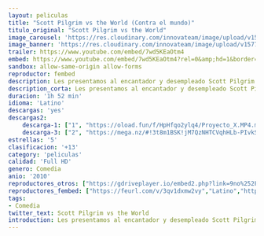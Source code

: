 ```yaml
---
layout: peliculas
title: "Scott Pilgrim vs the World (Contra el mundo)"
titulo_original: "Scott Pilgrim vs the World"
image_carousel: 'https://res.cloudinary.com/innovateam/image/upload/v1577665030/scott-min_ipxd2p.jpg'
image_banner: 'https://res.cloudinary.com/innovateam/image/upload/v1577665030/scott-pilgrim-movie-cuck-min_pfjmjs.jpg'
trailer: https://www.youtube.com/embed/7wd5KEaOtm4
embed: https://www.youtube.com/embed/7wd5KEaOtm4?rel=0&amp;hd=1&border=0&wmode=opaque&enablejsapi=1&modestbranding=1&controls=1&showinfo=1
sandbox: allow-same-origin allow-forms
reproductor: fembed
description: Les presentamos al encantador y desempleado Scott Pilgrim (Michael Cera), bajista de un grupo garage de lo más corriente, los Sex Bob-omb. Este joven de 22 años acaba de conocer a la chica de sus sueños.. la de verdad. ¿Cuál es el problema a la hora de conquistar a Ramona Flowers (Mary Elizabeth Winstead)? Los siete ex de la chica están decididos a matar a Scott. Scott Pilgrim nunca ha tenido problemas para echarse novia.
description_corta: Les presentamos al encantador y desempleado Scott Pilgrim (Michael Cera), bajista de un grupo garage de lo más corriente, los Sex Bob-omb. Este joven de 22 años acaba de conocer a la chica de sus sueños… la
duracion: '1h 52 min'
idioma: 'Latino'
descargas: 'yes'
descargas2:
    descarga-1: ["1", "https://oload.fun/f/HpHfqo2ylq4/Proyecto_X.MP4.mp4", "https://www.google.com/s2/favicons?domain=openload.co","OpenLoad","https://res.cloudinary.com/imbriitneysam/image/upload/v1541473684/mexico.png", "Latino", "Full HD"]
    descarga-3: ["2", "https://mega.nz/#!3t8m1BSK!jM7QzNHTCVqhHLb-PIvkS8scMyhfkeer1dtiYJLvL34", "https://www.google.com/s2/favicons?domain=mega.nz","Mega","https://res.cloudinary.com/imbriitneysam/image/upload/v1541473684/mexico.png", "Latino", "Full HD"]
estrellas: '5'
clasificacion: '+13'
category: 'peliculas'
calidad: 'Full HD'
genero: Comedia
anio: '2010'
reproductores_otros: ["https://gdriveplayer.io/embed2.php?link=9no%252F6iaecrs2JR5AwMf%252BRwEpZv7Hyqg9NiuZVbbJJDHZmB%252BPBZzuKntDrndbFjDPoWGJvYIDnl%252BWeWvQu85o2fbcmNWH7%252Bk6gVAGI42XTnFwTyCDb47vPWrjRsDfo4oYI%252FGNwzAf%252BVM8W6GcvG4osoKoCafjmDI%252Fzx5qHR32g3OHh5ISWKWzUKtpngjtnYHHcmhXAkr6zMMrankrE30mSP","Latino","https://mstream.press/16cffq0ohepv","Latino"]
reproductores_fembed: ["https://feurl.com/v/3qv1dxmw2vy","Latino","https://animekao.xyz/v/05olrzenno6","Latino","https://jplayer.club/v/8egndu8r6zxqm-e","Latino"]
tags:
- Comedia
twitter_text: Scott Pilgrim vs the World
introduction: Les presentamos al encantador y desempleado Scott Pilgrim (Michael Cera), bajista de un grupo garage de lo más corriente, los Sex Bob-omb. Este joven de 22 años acaba de conocer a la chica de sus sueños… la
---
```



 







